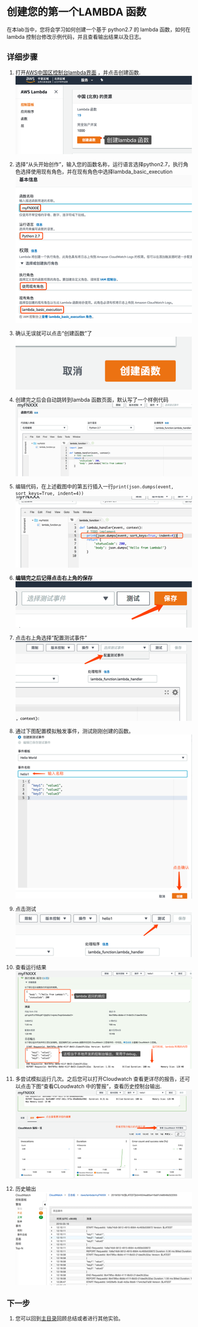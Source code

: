 # 创建您的第一个LAMBDA 函数

在本lab当中，您将会学习如何创建一个基于 python2.7 的 lambda 函数，如何在lambda 控制台修改示例代码，并且查看输出结果以及日志。

## 详细步骤
1. 打开[AWS中国区控制台lambda界面](https://console.amazonaws.cn/lambda/home?region=cn-north-1#/) ，并点击创建函数.
   ![](img/lab1-create-lambda.png)

1. 选择“从头开始创作”，输入您的函数名称，运行语言选择python2.7，执行角色选择使用现有角色，并在现有角色中选择lambda_basic_execution
   ![](img/lab1-lambda-details.png)
   
1. 确认无误就可以点击“创建函数”了
   ![](img/lab1-create-button.png)

1. 创建完之后会自动跳转到lambda 函数页面，默认写了一个样例代码
   ![](img/lab1-hello-world.png)

1. 编辑代码，在上述截图中的第五行插入一行```print(json.dumps(event, sort_keys=True, indent=4))```
   ![](img/lab1-json-dump.png)
   
1. **编辑完之后记得点击右上角的保存**
   ![](img/lab1-save-button.png)
   
1. 点击右上角选择“配置测试事件”
   ![](img/lab1-configure-test.png)
   
1. 通过下图配置模拟触发事件，测试刚刚创建的函数。
   ![](img/lab1-test-event.png)
   
1. 点击测试
   ![](img/lab1-test.png)
   
1. 查看运行结果
   ![](img/lab1-test-result.png)
 
1. 多尝试模拟运行几次。之后您可以打开Cloudwatch 查看更详尽的报告，还可以点击下图“查看CLoudwatch 中的警报”，查看历史控制台输出.
   ![](img/lab1-cloudwatch.png)
   
1. 历史输出
   ![](img/lab1-histroy-logs.png)
 
 
## 下一步
1. 您可以回到[主目录](README.md)回顾总结或者进行其他实验。